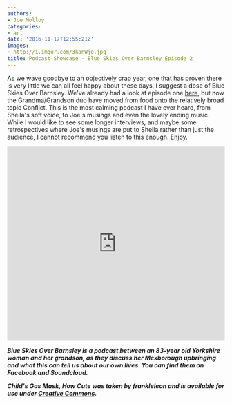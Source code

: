 ```yaml
---
authors:
- Joe Molloy
categories:
- art
date: '2016-11-17T12:55:21Z'
images:
- http://i.imgur.com/3kanWjo.jpg
title: Podcast Showcase - Blue Skies Over Barnsley Episode 2
---
```

As we wave goodbye to an objectively crap year, one that has proven there is very little we can all feel happy about these days, I suggest a dose of Blue Skies Over Barnsley. We've already had a look at episode one [here](http://generationzero.org.uk/entry/podcast-showcase-blue-skies-over-barnsley/ ""), but now the Grandma/Grandson duo have moved from food onto the relatively broad topic Conflict. This is the most calming podcast I have ever heard, from Sheila's soft voice, to Joe's musings and even the lovely ending music. While I would like to see some longer interviews, and maybe some retrospectives where Joe's musings are put to Sheila rather than just the audience, I cannot recommend you listen to this enough. Enjoy.

<iframe width="100%" height="450" scrolling="no" frameborder="no" src="https://w.soundcloud.com/player/?url=https%3A//api.soundcloud.com/tracks/292768249&amp;auto_play=false&amp;hide_related=false&amp;show_comments=true&amp;show_user=true&amp;show_reposts=false&amp;visual=true"></iframe>

**_Blue Skies Over Barnsley is a podcast between an 83-year old Yorkshire woman and her grandson, as they discuss her Mexborough upbringing and what this can tell us about our own lives. You can find them on Facebook and Soundcloud._**

**_Child's Gas Mask, How Cute was taken by frankleleon and is available for use under [Creative Commons](https://creativecommons.org/licenses/by/2.0/legalcode "")._**